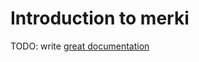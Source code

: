 # Introduction to merki

TODO: write [great documentation](http://jacobian.org/writing/what-to-write/)
